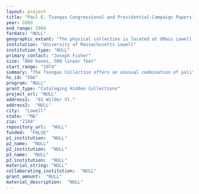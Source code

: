 ```yaml
--- 
layout: project 
title: "Paul E. Tsongas Congressional and Presidential-Campaign Papers"
year: 2009
end_range: 1994
formats: "NULL"
geographic_extant: "The physical collection is located at UMass Lowell Libraries in Lowell, Massachusetts."
institution: "University of Massachusetts Lowell"
institution_type: "NULL"
primary_contact: "Joseph Fisher"
size: "800 boxes, 500 linear feet"
start_range: "1974"
summary: "The Tsongas Collection offers an unusual combination of political papers and memorabilia that documents terms spent in the U.S. House of Representatives and Senate from 1974 to 1984 as well as his Presidential campaign from 1991 to 1992. The Collection represents national politics and, as such, is international in scope. The dominant concerns throughout Tsongas’s political career, however, were focused on domestic issues. Compelled by the challenges faced by his home town of Lowell, Massachusetts, during the demise of its textile industry, Tsongas served on key committees in the House and Senate that enabled him to confront national problems of manufacturing decline and related economic, energy, and environmental issues. Legislation concerning energy policy, the county’s reliance on foreign oil, conservation, nuclear energy, and environmental protection were of particular importance to Tsongas throughout his political career and figured largely in much of the legislation he worked on, the speeches he gave, and the books he wrote. Materials associated with these issues such as hearing notes, reports, briefs, correspondence, and speeches comprise a large portion the Collection. Topic highlights include the 1978 Lowell National Historical Park, the 1979 Chrysler bailout, and the 1980 Alaska Lands Act, all of which passed due to legislation written by Tsongas. Other highlights include manuscripts, typescripts, and proofs of his books."
hc_id: "566"
program: "NULL"
grant_type: "Cataloging Hidden Collections"
project_url: "NULL"
address1:  "61 Wilder St."
address2:  "NULL"
city:  "Lowell"
state:  "MA"
zip: "2184"
repository_url:  "NULL"
funded:  "FALSE"
p1_institution:  "NULL"
p2_name:  "NULL"
p2_institution:  "NULL"
p3_name:  "NULL"
p3_institution:  "NULL"
material_string: "NULL"
collaborating_institution:  "NULL"
grant_amount:  "NULL"
material_description:  "NULL"
---
```


